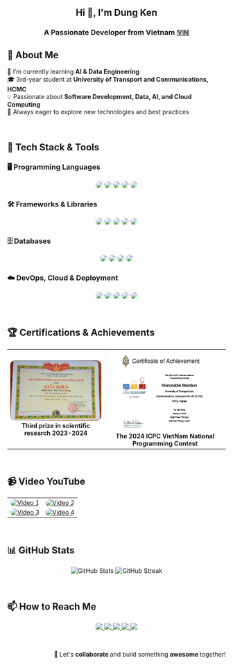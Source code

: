 <h2 align="center">Hi 👋, I'm Dung Ken</h2>
<h3 align="center">A Passionate Developer from Vietnam 🇻🇳</h3>

## 🔹 About Me  
🚀 I’m currently learning **AI & Data Engineering**  
🎓 3rd-year student at **University of Transport and Communications, HCMC**  
💡 Passionate about **Software Development, Data, AI, and Cloud Computing**  
📌 Always eager to explore new technologies and best practices  

<br/>

## 🚀 Tech Stack & Tools  
### 🖥️ Programming Languages  
<p align="center">
  <img style="border-radius: 10px;" src="https://img.shields.io/badge/Python-3776AB?style=for-the-badge&logo=python&logoColor=white&borderRadius=12"/>
  <img style="border-radius: 10px;" src="https://img.shields.io/badge/Java-007396?style=for-the-badge&logo=openjdk&logoColor=white&borderRadius=12"/>
  <img style="border-radius: 10px;" src="https://img.shields.io/badge/JavaScript-F7DF1E?style=for-the-badge&logo=javascript&logoColor=black&borderRadius=12"/>
  <img style="border-radius: 10px;" src="https://img.shields.io/badge/C%23-239120?style=for-the-badge&logo=csharp&logoColor=white&borderRadius=12"/>
  <img style="border-radius: 10px;" src="https://img.shields.io/badge/PHP-777BB4?style=for-the-badge&logo=php&logoColor=white&borderRadius=12"/>
</p>

### 🛠️ Frameworks & Libraries  
<p align="center">
  <img style="border-radius: 10px;" src="https://img.shields.io/badge/Spring-6DB33F?style=for-the-badge&logo=spring&logoColor=white&borderRadius=12"/>
  <img style="border-radius: 10px;" src="https://img.shields.io/badge/.NET_Core-5C2D91?style=for-the-badge&logo=dotnet&logoColor=white&borderRadius=12"/>
  <img style="border-radius: 10px;" src="https://img.shields.io/badge/ReactJS-61DAFB?style=for-the-badge&logo=react&logoColor=black&borderRadius=12"/>
  <img style="border-radius: 10px;" src="https://img.shields.io/badge/Flutter-02569B?style=for-the-badge&logo=flutter&logoColor=white&borderRadius=12"/>
  <img style="border-radius: 10px;" src="https://img.shields.io/badge/Laravel-FF2D20?style=for-the-badge&logo=laravel&logoColor=white&borderRadius=12"/>
</p>

### 🗄️ Databases  
<p align="center">
  <img style="border-radius: 10px;" src="https://img.shields.io/badge/MySQL-4479A1?style=for-the-badge&logo=mysql&logoColor=white&borderRadius=12"/>
  <img style="border-radius: 10px;" src="https://img.shields.io/badge/SQL%20Server-CC2927?style=for-the-badge&logo=microsoft-sql-server&logoColor=white&borderRadius=12"/>
  <img style="border-radius: 10px;" src="https://img.shields.io/badge/PostgreSQL-336791?style=for-the-badge&logo=postgresql&logoColor=white&borderRadius=12"/>
  <img style="border-radius: 10px;" src="https://img.shields.io/badge/MongoDB-47A248?style=for-the-badge&logo=mongodb&logoColor=white&borderRadius=12"/>
</p>

### ☁️ DevOps, Cloud & Deployment  
<p align="center">
  <img style="border-radius: 10px;" src="https://img.shields.io/badge/Git-F05032?style=for-the-badge&logo=git&logoColor=white&borderRadius=12"/>
  <img style="border-radius: 10px;" src="https://img.shields.io/badge/Docker-2496ED?style=for-the-badge&logo=docker&logoColor=white&borderRadius=12"/>
  <img style="border-radius: 10px;" src="https://img.shields.io/badge/AWS-232F3E?style=for-the-badge&logo=amazon-aws&logoColor=white&borderRadius=12"/>
  <img style="border-radius: 10px;" src="https://img.shields.io/badge/Render-46E3B7?style=for-the-badge&logo=render&logoColor=white&borderRadius=12"/>
  <img style="border-radius: 10px;" src="https://img.shields.io/badge/Vercel-000000?style=for-the-badge&logo=vercel&logoColor=white&borderRadius=12"/>
</p>

<br/>

## 🏆 Certifications & Achievements  

<table align="center">
  <tr>
    <td align="center">
      <img src="giai-ba-nckh.png" alt="Third prize in scientific research" width="300px"/ style="border-radius: 10px;"><br>
      <b>Third prize in scientific research 2023-2024</b>
    </td>
    <td align="center">
      <img src="icpc.png" alt="The 2024 ICPC VietNam National Programming Contest" width="280px" style="border-radius: 10px;"/><br>
      <b>The 2024 ICPC VietNam National Programming Contest</b>
    </td>
  </tr>
</table>

<br/>


## 📹 Video YouTube  
<table>
  <tr>
    <td align="center">
      <a href="https://youtu.be/JjpZ3l6eFXI?si=6_NZnmpvrmVef2hh" target="_blank">
        <img src="https://i.ytimg.com/vi/JjpZ3l6eFXI/hqdefault.jpg?sqp=-oaymwEnCPYBEIoBSFryq4qpAxkIARUAAIhCGAHYAQHiAQoIGBACGAY4AUAB&rs=AOn4CLD5OHT00hZb_1NmIU_WorRM3904tw" alt="Video 1" width="400px" style="border-radius: 10px;"/>
      </a>
    </td>
    <td align="center">
      <a href="https://www.youtube.com/watch?v=nI6VmPNKK3c&list=PLrEoeRRboYhTMhudOe8WVVYa9Z6c6xIjK&index=27&pp=iAQB" target="_blank">
        <img src="https://i.ytimg.com/vi/nI6VmPNKK3c/hqdefault.jpg?sqp=-oaymwEnCPYBEIoBSFryq4qpAxkIARUAAIhCGAHYAQHiAQoIGBACGAY4AUAB&rs=AOn4CLA3CMuMIztVG8upkGUS5dFtSHupkw" alt="Video 2" width="400px" style="border-radius: 10px;"/>
      </a>
    </td>
  </tr>
  <tr>
    <td align="center">
      <a href="https://www.youtube.com/watch?v=gj8TdKtADm4&list=PLrEoeRRboYhTMhudOe8WVVYa9Z6c6xIjK&index=29&pp=iAQB" target="_blank">
        <img src="https://i.ytimg.com/vi/gj8TdKtADm4/hqdefault.jpg?sqp=-oaymwEnCPYBEIoBSFryq4qpAxkIARUAAIhCGAHYAQHiAQoIGBACGAY4AUAB&rs=AOn4CLC6Uv23s65bRXa1j4HO0qep_e9c1w" alt="Video 3" width="400px" style="border-radius: 10px;"/>
      </a>
    </td>
    <td align="center">
      <a href="https://www.youtube.com/watch?v=ibT0tpGrf2A&list=PLrEoeRRboYhTMhudOe8WVVYa9Z6c6xIjK&index=32&t=103s&pp=iAQB" target="_blank">
        <img src="https://i.ytimg.com/vi/ibT0tpGrf2A/hqdefault.jpg?sqp=-oaymwEnCPYBEIoBSFryq4qpAxkIARUAAIhCGAHYAQHiAQoIGBACGAY4AUAB&rs=AOn4CLDu0fHXtb78l0IY3k5L7vUIjaYTUg" alt="Video 4" width="400px" style="border-radius: 10px;"/>
      </a>
    </td>
  </tr>
</table>



<br/>

## 📊 GitHub Stats  
<p align="center">
  <img src="https://github-readme-stats.vercel.app/api?username=dungken&show_icons=true&theme=tokyonight&hide_border=true" alt="GitHub Stats" />
  <img src="https://streak-stats.demolab.com/?user=dungken&theme=tokyonight&hide_border=true" alt="GitHub Streak" />

</p>


<br/>

## 📫 How to Reach Me  
<p align="center">
  <a href="https://linkedin.com/in/dungdev" target="_blank">
    <img src="https://img.icons8.com/fluent/48/000000/linkedin.png"/>
  </a>
  <a href="https://www.facebook.com/dunke3n" target="_blank">
    <img src="https://img.icons8.com/fluent/48/000000/facebook-new.png"/>
  </a> 
  <a href="https://github.com/dungken" target="_blank">
    <img src="https://img.icons8.com/fluent/48/000000/github.png"/>
  </a> 
  <a href="https://www.youtube.com/@dungken2112" target="_blank">
    <img src="https://img.icons8.com/fluent/48/000000/youtube-play.png"/>
  </a>
  <a href="mailto:dungken2211@gmail.com">
    <img src="https://img.icons8.com/fluent/48/000000/mailing.png"/>
  </a>
</p>

<br/>



<p style="text-align: right;">🚀 Let's <strong>collaborate </strong> and build something <strong> awesome </strong> together!  </p>

